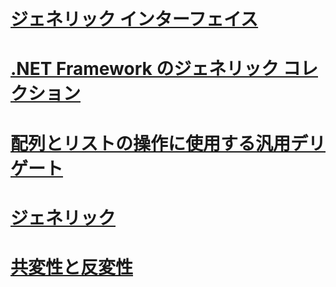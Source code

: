 # [ジェネリック インターフェイス](interfaces.md)
# [.NET Framework のジェネリック コレクション](collections.md)
# [配列とリストの操作に使用する汎用デリゲート](delegates-for-manipulating-arrays-and-lists.md)
# [ジェネリック](index.md)
# [共変性と反変性](covariance-and-contravariance.md)

